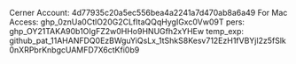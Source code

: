 Cerner Account: 4d77935c20a5ec556bea4a2241a7d470ab8a6a49
For Mac Access: 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
pers: 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
temp_exp: 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